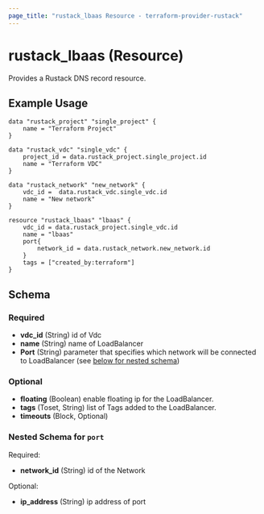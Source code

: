 ```yaml
---
page_title: "rustack_lbaas Resource - terraform-provider-rustack"
---
```

# rustack_lbaas (Resource)

Provides a Rustack DNS record resource.

## Example Usage

```hcl
data "rustack_project" "single_project" {
    name = "Terraform Project"
}

data "rustack_vdc" "single_vdc" {
    project_id = data.rustack_project.single_project.id
    name = "Terraform VDC"
}

data "rustack_network" "new_network" {
    vdc_id =  data.rustack_vdc.single_vdc.id
    name = "New network"
}

resource "rustack_lbaas" "lbaas" {
    vdc_id = data.rustack_project.single_vdc.id
    name = "lbaas"
    port{
        network_id = data.rustack_network.new_network.id
    }
    tags = ["created_by:terraform"]
}

```

## Schema

### Required

- **vdc_id** (String) id of Vdc
- **name** (String) name of LoadBalancer
- **Port** (String) parameter that specifies which network will be connected to LoadBalancer  (see [below for nested schema](#nestedblock--port))


### Optional

- **floating** (Boolean) enable floating ip for the LoadBalancer.
- **tags** (Toset, String) list of Tags added to the LoadBalancer.
- **timeouts** (Block, Optional)

<a id="nestedblock--port"></a>
### Nested Schema for `port`

Required:

- **network_id** (String) id of the Network

Optional:

- **ip_address** (String) ip address of port
